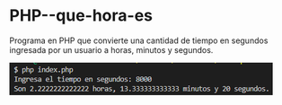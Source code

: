 # PHP--que-hora-es

Programa en PHP que convierte una cantidad de tiempo en segundos ingresada por un usuario a horas, minutos y segundos.

<img src="./image.png" />
